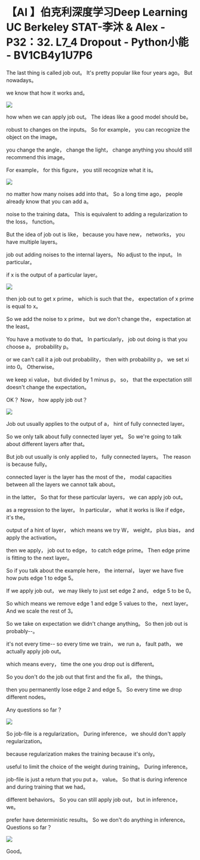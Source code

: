 # 【AI 】伯克利深度学习Deep Learning UC Berkeley STAT-李沐 & Alex - P32：32. L7_4 Dropout - Python小能 - BV1CB4y1U7P6

 The last thing is called job out。 It's pretty popular like four years ago。 But nowadays。

 we know that how it works and。

![](img/defc3a1b12b8631f55c631a8baabe4cc_1.png)

 how when we can apply job out。 The ideas like a good model should be。

 robust to changes on the inputs。 So for example， you can recognize the object on the image。

 you change the angle， change the light， change anything you should still recommend this image。

 For example， for this figure， you still recognize what it is。



![](img/defc3a1b12b8631f55c631a8baabe4cc_3.png)

 no matter how many noises add into that。 So a long time ago， people already know that you can add a。

 noise to the training data。 This is equivalent to adding a regularization to the loss， function。

 But the idea of job out is like， because you have new， networks， you have multiple layers。

 job out adding noises to the internal layers。 No adjust to the input。 In particular。

 if x is the output of a particular layer。

![](img/defc3a1b12b8631f55c631a8baabe4cc_5.png)

 then job out to get x prime， which is such that the， expectation of x prime is equal to x。

 So we add the noise to x prime， but we don't change the， expectation at the least。

 You have a motivate to do that。 In particularly， job out doing is that you choose a， probability p。

 or we can't call it a job out probability， then with probability p， we set xi into 0。 Otherwise。

 we keep xi value， but divided by 1 minus p， so， that the expectation still doesn't change the expectation。

 OK？ Now， how apply job out？

![](img/defc3a1b12b8631f55c631a8baabe4cc_7.png)

 Job out usually applies to the output of a， hint of fully connected layer。

 So we only talk about fully connected layer yet。 So we're going to talk about different layers after that。

 But job out usually is only applied to， fully connected layers。 The reason is because fully。

 connected layer is the layer has the most of the， modal capacities between all the layers we cannot talk about。

 in the latter。 So that for these particular layers， we can apply job out。

 as a regression to the layer。 In particular， what it works is like if edge， it's the。

 output of a hint of layer， which means we try W， weight， plus bias， and apply the activation。

 then we apply， job out to edge， to catch edge prime。 Then edge prime is fitting to the next layer。

 So if you talk about the example here， the internal， layer we have five how puts edge 1 to edge 5。

 If we apply job out， we may likely to just set edge 2 and， edge 5 to be 0。

 So which means we remove edge 1 and edge 5 values to the， next layer。 And we scale the rest of 3。

 So we take on expectation we didn't change anything。 So then job out is probably--。

 it's not every time-- so every time we train， we run a， fault path， we actually apply job out。

 which means every， time the one you drop out is different。

 So you don't do the job out that first and the fix all， the things。

 then you permanently lose edge 2 and edge 5。 So every time we drop different nodes。

 Any questions so far？

![](img/defc3a1b12b8631f55c631a8baabe4cc_9.png)

 So job-file is a regularization。 During inference， we should don't apply regularization。

 because regularization makes the training because it's only。

 useful to limit the choice of the weight during training。 During inference。

 job-file is just a return that you put a， value。 So that is during inference and during training that we had。

 different behaviors。 So you can still apply job out， but in inference， we。

 prefer have deterministic results。 So we don't do anything in inference。 Questions so far？



![](img/defc3a1b12b8631f55c631a8baabe4cc_11.png)

 Good。